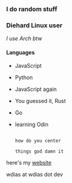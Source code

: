 ### I do random stuff

### Diehard Linux user
*I use Arch btw*

#### Languages
- JavaScript
- Python
- JavaScript again
- You guessed it, Rust
- Go
- learning Odin


                                                                        how do you center
                                                                          things god damn it

here's my [website](https://wdias.dev/)

wdias at wdias dot dev
